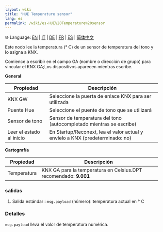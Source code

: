 ```yaml
---
layout: wiki
title: "HUE Temperature sensor"
lang: es
permalink: /wiki/es-HUE%20Temperature%20sensor
---
```

🌐 Language: [EN](https://supergiovane.github.io/node-red-contrib-knx-ultimate/wiki/HUE%20Temperature%20sensor) | [IT](https://supergiovane.github.io/node-red-contrib-knx-ultimate/wiki/it-HUE%20Temperature%20sensor) | [DE](https://supergiovane.github.io/node-red-contrib-knx-ultimate/wiki/de-HUE%20Temperature%20sensor) | [FR](https://supergiovane.github.io/node-red-contrib-knx-ultimate/wiki/fr-HUE%20Temperature%20sensor) | [ES](https://supergiovane.github.io/node-red-contrib-knx-ultimate/wiki/es-HUE%20Temperature%20sensor) | [简体中文](https://supergiovane.github.io/node-red-contrib-knx-ultimate/wiki/zh-CN-HUE%20Temperature%20sensor)

Este nodo lee la temperatura (° C) de un sensor de temperatura del tono y lo asigna a KNX. 

Comience a escribir en el campo GA (nombre o dirección de grupo) para vincular el KNX GA;Los dispositivos aparecen mientras escribe.

**General**

| Propiedad | Descripción |
|-|-|
|KNX GW |Seleccione la puerta de enlace KNX para ser utilizada |
|Puente Hue |Seleccione el puente de tono que se utilizará |
|Sensor de tono |Sensor de temperatura del tono (autocompletado mientras se escribe) |
|Leer el estado al inicio |En Startup/Reconext, lea el valor actual y envíelo a KNX (predeterminado: no) |

**Cartografía**

| Propiedad | Descripción |
|-|-|
|Temperatura |KNX GA para la temperatura en Celsius.DPT recomendado: <b> 9.001 </b> |

### salidas

1. Salida estándar
: `msg.payload` (número): temperatura actual en ° C

### Detalles

`msg.payload` lleva el valor de temperatura numérica.
